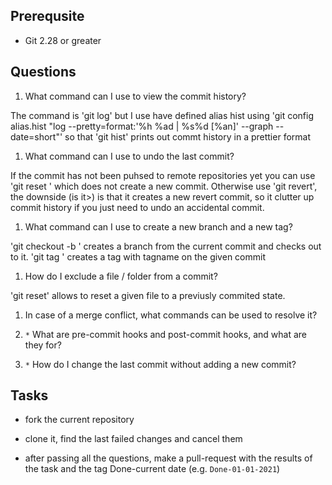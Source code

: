 ## Prerequsite

* Git 2.28 or greater

## Questions

1. What command can I use to view the commit history?

The command is 'git log' but I use have defined alias hist using 'git config alias.hist "log --pretty=format:'%h %ad | %s%d [%an]' --graph --date=short"' so that 'git hist' prints out commt history in a prettier format

1. What command can I use to undo the last commit?

If the commit has not been puhsed to remote repositories yet you can use 'git reset <previous commit>' which does not create a new commit. Otherwise use 'git revert', the downside (is it>) is that it creates a new revert commit, so it clutter up commit history if you just need to undo an accidental commit.

1. What command can I use to create a new branch and a new tag?

'git checkout -b <branch name>' creates a branch from the current commit and checks out to it. 
'git tag <tagname> <commit>' creates a tag with tagname on the given commit

1. How do I exclude a file / folder from a commit?

'git reset' allows to reset a given file to a previusly commited state.


1. In case of a merge conflict, what commands can be used to resolve it?

1. `*` What are pre-commit hooks and post-commit hooks, and what are they for?

1. `*` How do I change the last commit without adding a new commit?

## Tasks

* fork the current repository

* clone it, find the last failed changes and cancel them

* after passing all the questions, make a pull-request with the results of the task and the tag Done-current date (e.g. `Done-01-01-2021`)
